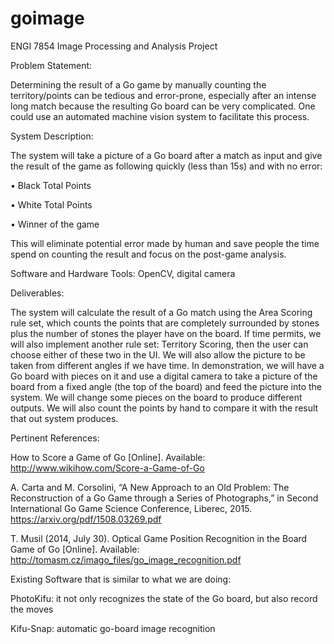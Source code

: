 # goimage
ENGI 7854 Image Processing and Analysis Project

Problem Statement:

Determining the result of a Go game by manually counting the territory/points can be tedious and error-prone, 
especially after an intense long match because the resulting Go board can be very complicated. 
One could use an automated machine vision system to facilitate this process.

System Description:

The system will take a picture of a Go board after a match as input 
and give the result of the game as following quickly (less than 15s) and with no error:

•	Black Total Points

•	White Total Points

•	Winner of the game

This will eliminate potential error made by human and save people the time spend on counting the result and focus on the post-game analysis.

Software and Hardware Tools:
OpenCV, digital camera

Deliverables:

The system will calculate the result of a Go match using the Area Scoring rule set, 
which counts the points that are completely surrounded by stones plus the number of stones the player have on the board. 
If time permits, we will also implement another rule set: Territory Scoring, 
then the user can choose either of these two in the UI. 
We will also allow the picture to be taken from different angles if we have time. 
In demonstration, we will have a Go board with pieces on it 
and use a digital camera to take a picture of the board from a fixed angle (the top of the board) 
and feed the picture into the system. 
We will change some pieces on the board to produce different outputs. 
We will also count the points by hand to compare it with the result that out system produces.

Pertinent References:

How to Score a Game of Go [Online]. Available: http://www.wikihow.com/Score-a-Game-of-Go

A. Carta and M. Corsolini, “A New Approach to an Old Problem: The Reconstruction of a Go Game through a Series of Photographs,” in Second International Go Game Science Conference, Liberec, 2015. https://arxiv.org/pdf/1508.03269.pdf

T. Musil (2014, July 30). Optical Game Position Recognition in the Board Game of Go [Online]. Available: http://tomasm.cz/imago_files/go_image_recognition.pdf

Existing Software that is similar to what we are doing:

PhotoKifu: it not only recognizes the state of the Go board, but also record the moves

Kifu-Snap: automatic go-board image recognition


